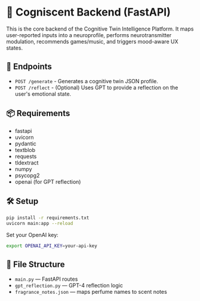 
# 🧠 Cogniscent Backend (FastAPI)

This is the core backend of the Cognitive Twin Intelligence Platform. It maps user-reported inputs into a neuroprofile, performs neurotransmitter modulation, recommends games/music, and triggers mood-aware UX states.

## 🔗 Endpoints

- `POST /generate` - Generates a cognitive twin JSON profile.
- `POST /reflect` - (Optional) Uses GPT to provide a reflection on the user's emotional state.

## 📦 Requirements

- fastapi
- uvicorn
- pydantic
- textblob
- requests
- tldextract
- numpy
- psycopg2
- openai (for GPT reflection)

## 🛠️ Setup

```bash
pip install -r requirements.txt
uvicorn main:app --reload
```

Set your OpenAI key:
```bash
export OPENAI_API_KEY=your-api-key
```

## 🔧 File Structure

- `main.py` — FastAPI routes
- `gpt_reflection.py` — GPT-4 reflection logic
- `fragrance_notes.json` — maps perfume names to scent notes
